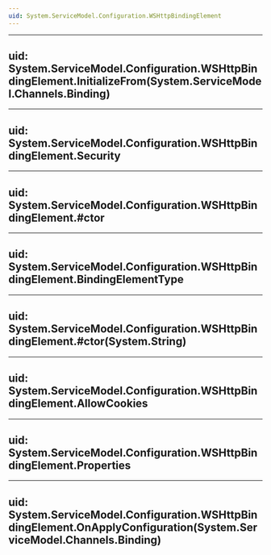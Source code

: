 ```yaml
---
uid: System.ServiceModel.Configuration.WSHttpBindingElement
---
```


---
uid: System.ServiceModel.Configuration.WSHttpBindingElement.InitializeFrom(System.ServiceModel.Channels.Binding)
---

---
uid: System.ServiceModel.Configuration.WSHttpBindingElement.Security
---

---
uid: System.ServiceModel.Configuration.WSHttpBindingElement.#ctor
---

---
uid: System.ServiceModel.Configuration.WSHttpBindingElement.BindingElementType
---

---
uid: System.ServiceModel.Configuration.WSHttpBindingElement.#ctor(System.String)
---

---
uid: System.ServiceModel.Configuration.WSHttpBindingElement.AllowCookies
---

---
uid: System.ServiceModel.Configuration.WSHttpBindingElement.Properties
---

---
uid: System.ServiceModel.Configuration.WSHttpBindingElement.OnApplyConfiguration(System.ServiceModel.Channels.Binding)
---
